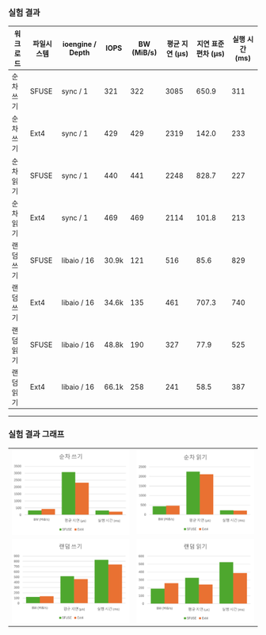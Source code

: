 ### 실험 결과

| 워크로드  | 파일시스템 | ioengine / Depth | IOPS  | BW (MiB/s) | 평균 지연 (µs) | 지연 표준편차 (µs) | 실행 시간 (ms) |
| ----- | ----- | ---------------- | ----- | ---------- | ---------- | ------------ | ---------- |
| 순차 쓰기 | SFUSE | sync / 1         | 321   | 322        | 3085       | 650.9        | 311        |
| 순차 쓰기 | Ext4  | sync / 1         | 429   | 429        | 2319       | 142.0        | 233        |
| 순차 읽기 | SFUSE | sync / 1         | 440   | 441        | 2248       | 828.7        | 227        |
| 순차 읽기 | Ext4  | sync / 1         | 469   | 469        | 2114       | 101.8        | 213        |
| 랜덤 쓰기 | SFUSE | libaio / 16      | 30.9k | 121        | 516        | 85.6         | 829        |
| 랜덤 쓰기 | Ext4  | libaio / 16      | 34.6k | 135        | 461        | 707.3        | 740        |
| 랜덤 읽기 | SFUSE | libaio / 16      | 48.8k | 190        | 327        | 77.9         | 525        |
| 랜덤 읽기 | Ext4  | libaio / 16      | 66.1k | 258        | 241        | 58.5         | 387        |

---
### 실험 결과 그래프
<table style="width:100%; table-layout:fixed;">
  <tr>
    <td style="width:50%;">
      <img src="./result_순차쓰기.png" style="width:100%; height:auto;">
    </td>
    <td style="width:50%;">
      <img src="./result_순차읽기.png" style="width:100%; height:auto;">
    </td>
  </tr>
  <tr>
    <td style="width:50%;">
      <img src="./result_랜덤쓰기.png" style="width:100%; height:auto;">
    </td>
    <td style="width:50%;">
      <img src="./result_랜덤읽기.png" style="width:100%; height:auto;">
    </td>
  </tr>
</table>
